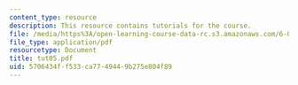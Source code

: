 ```yaml
---
content_type: resource
description: This resource contains tutorials for the course.
file: /media/https%3A/open-learning-course-data-rc.s3.amazonaws.com/6-041-probabilistic-systems-analysis-and-applied-probability-spring-2006/5706434ff533ca7749449b275e804f89_tut05.pdf
file_type: application/pdf
resourcetype: Document
title: tut05.pdf
uid: 5706434f-f533-ca77-4944-9b275e804f89
---
```

